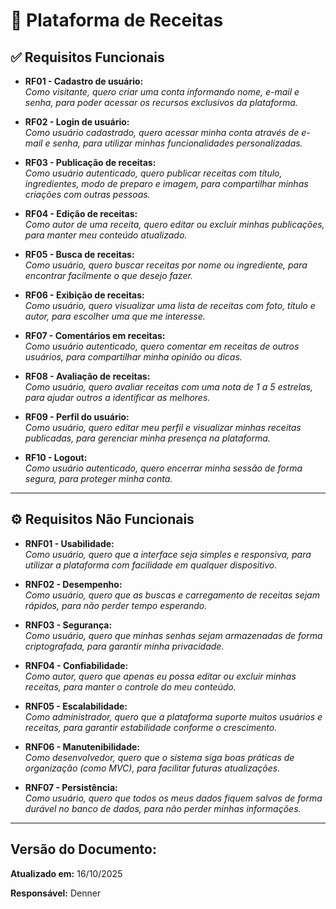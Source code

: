 # 📌 Plataforma de Receitas

## ✅ Requisitos Funcionais 

- **RF01 - Cadastro de usuário:**  
  *Como visitante, quero criar uma conta informando nome, e-mail e senha, para poder acessar os recursos exclusivos da plataforma.*

- **RF02 - Login de usuário:**  
  *Como usuário cadastrado, quero acessar minha conta através de e-mail e senha, para utilizar minhas funcionalidades personalizadas.*

- **RF03 - Publicação de receitas:**  
  *Como usuário autenticado, quero publicar receitas com título, ingredientes, modo de preparo e imagem, para compartilhar minhas criações com outras pessoas.*

- **RF04 - Edição de receitas:**  
  *Como autor de uma receita, quero editar ou excluir minhas publicações, para manter meu conteúdo atualizado.*

- **RF05 - Busca de receitas:**  
  *Como usuário, quero buscar receitas por nome ou ingrediente, para encontrar facilmente o que desejo fazer.*

- **RF06 - Exibição de receitas:**  
  *Como usuário, quero visualizar uma lista de receitas com foto, título e autor, para escolher uma que me interesse.*

- **RF07 - Comentários em receitas:**  
  *Como usuário autenticado, quero comentar em receitas de outros usuários, para compartilhar minha opinião ou dicas.*

- **RF08 - Avaliação de receitas:**  
  *Como usuário, quero avaliar receitas com uma nota de 1 a 5 estrelas, para ajudar outros a identificar as melhores.*

- **RF09 - Perfil do usuário:**  
  *Como usuário, quero editar meu perfil e visualizar minhas receitas publicadas, para gerenciar minha presença na plataforma.*

- **RF10 - Logout:**  
  *Como usuário autenticado, quero encerrar minha sessão de forma segura, para proteger minha conta.*

---

## ⚙️ Requisitos Não Funcionais 

- **RNF01 - Usabilidade:**  
  *Como usuário, quero que a interface seja simples e responsiva, para utilizar a plataforma com facilidade em qualquer dispositivo.*

- **RNF02 - Desempenho:**  
  *Como usuário, quero que as buscas e carregamento de receitas sejam rápidos, para não perder tempo esperando.*

- **RNF03 - Segurança:**  
  *Como usuário, quero que minhas senhas sejam armazenadas de forma criptografada, para garantir minha privacidade.*

- **RNF04 - Confiabilidade:**  
  *Como autor, quero que apenas eu possa editar ou excluir minhas receitas, para manter o controle do meu conteúdo.*

- **RNF05 - Escalabilidade:**  
  *Como administrador, quero que a plataforma suporte muitos usuários e receitas, para garantir estabilidade conforme o crescimento.*

- **RNF06 - Manutenibilidade:**  
  *Como desenvolvedor, quero que o sistema siga boas práticas de organização (como MVC), para facilitar futuras atualizações.*

- **RNF07 - Persistência:**  
  *Como usuário, quero que todos os meus dados fiquem salvos de forma durável no banco de dados, para não perder minhas informações.*

---

## Versão do Documento:   
**Atualizado em:** 16/10/2025

**Responsável:** Denner
